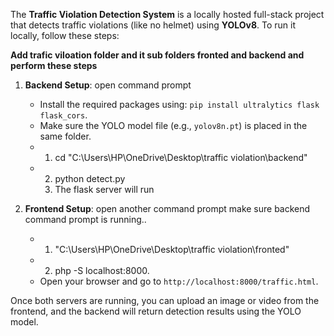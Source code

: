 The **Traffic Violation Detection System** is a locally hosted full-stack project that detects traffic violations (like no helmet) using **YOLOv8**. To run it locally, follow these steps:

**Add trafic viloation folder and it sub folders fronted and backend and perform these steps**

1. **Backend Setup**:
   open command prompt
   * Install the required packages using: `pip install ultralytics flask flask_cors`.
   * Make sure the YOLO model file (e.g., `yolov8n.pt`) is placed in the same folder.
   * 1. cd "C:\Users\HP\OneDrive\Desktop\traffic violation\backend"
   * 2. python detect.py
     3. The flask server will run

2. **Frontend Setup**:
    open another command prompt make sure backend command prompt is running..
    
   * 1. "C:\Users\HP\OneDrive\Desktop\traffic violation\fronted"
   * 2.  php -S localhost:8000.
   * Open your browser and go to `http://localhost:8000/traffic.html`.

Once both servers are running, you can upload an image or video from the frontend, and the backend will return detection results using the YOLO model.
